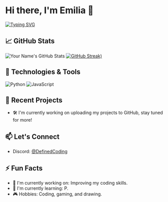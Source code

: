 # Hi there, I'm Emilia 👋

<a href="https://git.io/typing-svg"><img src="https://readme-typing-svg.herokuapp.com?font=Fira+Code&pause=1000&vCenter=true&width=435&lines=Aspiring+Developer;Project+Manager;Problem+Solver" alt="Typing SVG" /></a>

## &#x1F4C8; GitHub Stats
![Your Name's GitHub Stats](https://github-readme-stats.vercel.app/api?username=DefinedCoding&show_icons=true&line_height=27&count_private=true&theme=radical)
[![GitHub Streak](https://github-readme-streak-stats.herokuapp.com?user=DefinedCoding&theme=radical))](https://git.io/streak-stats)

## 🔧 Technologies & Tools
![Python](https://img.shields.io/badge/-Python-3776AB?style=flat-square&logo=python&logoColor=white)
![JavaScript](https://img.shields.io/badge/-JavaScript-black?style=flat-square&logo=javascript)
<!-- ![Java](https://img.shields.io/badge/Java-ED8B00?style=for-the-badge&logo=openjdk&logoColor=white) -->


## 🚀 Recent Projects
<!-- [Project Name](https://github.com/yourusername/project-repo) - A brief description of the project.
- [Another Project](https://github.com/yourusername/another-project) - Short project description. -->
- 🛠️ I'm currently working on uploading my projects to GitHub, stay tuned for more!

## 📫 Let's Connect
- Discord: [@DefinedCoding](https://discordapp.com/users/640643153015341057)

## ⚡ Fun Facts
- 🔭 I'm currently working on: Improving my coding skills.
- 🌱 I'm currently learning: P.
- 🎮 Hobbies: Coding, gaming, and drawing.
